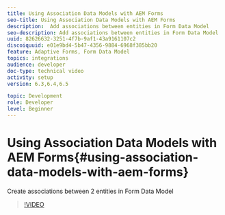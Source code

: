 ```yaml
---
title: Using Association Data Models with AEM Forms
seo-title: Using Association Data Models with AEM Forms
description:  Add associations between entities in Form Data Model
seo-description: Add associations between entities in Form Data Model
uuid: 82626632-3251-4f7b-9af1-43a9161107c2
discoiquuid: e01e9bd4-5b47-4356-9884-6968f385bb20
feature: Adaptive Forms, Form Data Model
topics: integrations
audience: developer
doc-type: technical video
activity: setup
version: 6.3,6.4,6.5

topic: Development
role: Developer
level: Beginner
---
```


# Using Association Data Models with AEM Forms{#using-association-data-models-with-aem-forms}

Create associations between 2 entities in Form Data Model

>[!VIDEO](https://video.tv.adobe.com/v/17737/?quality=9&learn=on)

